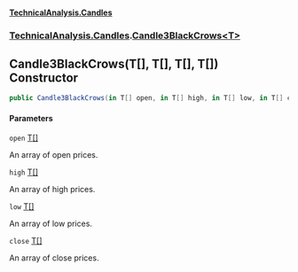 #### [TechnicalAnalysis.Candles](TechnicalAnalysis.Candles.md 'TechnicalAnalysis.Candles')
### [TechnicalAnalysis.Candles](TechnicalAnalysis.Candles.md#TechnicalAnalysis.Candles 'TechnicalAnalysis.Candles').[Candle3BlackCrows&lt;T&gt;](Candle3BlackCrows_T_.md 'TechnicalAnalysis.Candles.Candle3BlackCrows<T>')

## Candle3BlackCrows(T[], T[], T[], T[]) Constructor

```csharp
public Candle3BlackCrows(in T[] open, in T[] high, in T[] low, in T[] close);
```
#### Parameters

<a name='TechnicalAnalysis.Candles.Candle3BlackCrows_T_.Candle3BlackCrows(T[],T[],T[],T[]).open'></a>

`open` [T](Candle3BlackCrows_T_.md#TechnicalAnalysis.Candles.Candle3BlackCrows_T_.T 'TechnicalAnalysis.Candles.Candle3BlackCrows<T>.T')[[]](https://docs.microsoft.com/en-us/dotnet/api/System.Array 'System.Array')

An array of open prices.

<a name='TechnicalAnalysis.Candles.Candle3BlackCrows_T_.Candle3BlackCrows(T[],T[],T[],T[]).high'></a>

`high` [T](Candle3BlackCrows_T_.md#TechnicalAnalysis.Candles.Candle3BlackCrows_T_.T 'TechnicalAnalysis.Candles.Candle3BlackCrows<T>.T')[[]](https://docs.microsoft.com/en-us/dotnet/api/System.Array 'System.Array')

An array of high prices.

<a name='TechnicalAnalysis.Candles.Candle3BlackCrows_T_.Candle3BlackCrows(T[],T[],T[],T[]).low'></a>

`low` [T](Candle3BlackCrows_T_.md#TechnicalAnalysis.Candles.Candle3BlackCrows_T_.T 'TechnicalAnalysis.Candles.Candle3BlackCrows<T>.T')[[]](https://docs.microsoft.com/en-us/dotnet/api/System.Array 'System.Array')

An array of low prices.

<a name='TechnicalAnalysis.Candles.Candle3BlackCrows_T_.Candle3BlackCrows(T[],T[],T[],T[]).close'></a>

`close` [T](Candle3BlackCrows_T_.md#TechnicalAnalysis.Candles.Candle3BlackCrows_T_.T 'TechnicalAnalysis.Candles.Candle3BlackCrows<T>.T')[[]](https://docs.microsoft.com/en-us/dotnet/api/System.Array 'System.Array')

An array of close prices.